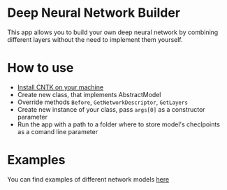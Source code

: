 # Deep Neural Network Builder
This app allows you to build your own deep neural network by combining different layers without the need to implement them yourself.

# How to use
* [Install CNTK on your machine](https://docs.microsoft.com/en-us/cognitive-toolkit/setup-cntk-on-your-machine)
* Create new class, that implements AbstractModel
* Override methods ``Before``, ``GetNetworkDescriptor``, ``GetLayers``
* Create new instance of your class, pass ``args[0]`` as a constructor parameter
* Run the app with a path to a folder where to store model's checlpoints as a comand line parameter

# Examples
You can find examples of different network models [here](https://github.com/Asapin/cntk-dnn-builder/tree/master/NeuralNetwork/PreparedModels)

